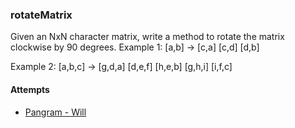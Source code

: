 ### rotateMatrix

Given an NxN character matrix, write a method to rotate the matrix clockwise by 90 degrees.
 Example 1:
  [a,b] -> [c,a]
  [c,d]    [d,b]

 Example 2:
  [a,b,c] -> [g,d,a]
  [d,e,f]    [h,e,b]
  [g,h,i]    [i,f,c]

#### Attempts

 - [Pangram - Will](./wmhRotateMatrix.js)
